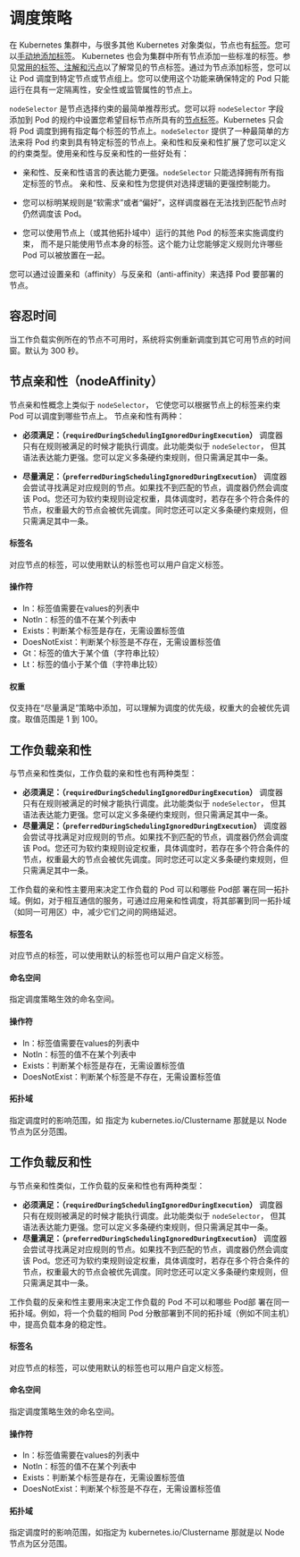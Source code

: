 # 调度策略

在 Kubernetes 集群中，与很多其他 Kubernetes 对象类似，节点也有[标签](https://kubernetes.io/zh-cn/docs/concepts/overview/working-with-objects/labels/)。您可以[手动地添加标签](https://kubernetes.io/zh-cn/docs/tasks/configure-pod-container/assign-pods-nodes/#add-a-label-to-a-node)。 Kubernetes 也会为集群中所有节点添加一些标准的标签。参见[常用的标签、注解和污点](https://kubernetes.io/zh-cn/docs/reference/labels-annotations-taints/)以了解常见的节点标签。通过为节点添加标签，您可以让 Pod 调度到特定节点或节点组上。您可以使用这个功能来确保特定的 Pod 只能运行在具有一定隔离性，安全性或监管属性的节点上。

`nodeSelector` 是节点选择约束的最简单推荐形式。您可以将 `nodeSelector` 字段添加到 Pod 的规约中设置您希望目标节点所具有的[节点标签](https://kubernetes.io/zh-cn/docs/concepts/scheduling-eviction/assign-pod-node/#built-in-node-labels)。Kubernetes 只会将 Pod 调度到拥有指定每个标签的节点上。`nodeSelector` 提供了一种最简单的方法来将 Pod 约束到具有特定标签的节点上。亲和性和反亲和性扩展了您可以定义的约束类型。使用亲和性与反亲和性的一些好处有：

- 亲和性、反亲和性语言的表达能力更强。`nodeSelector` 只能选择拥有所有指定标签的节点。 亲和性、反亲和性为您提供对选择逻辑的更强控制能力。

- 您可以标明某规则是“软需求”或者“偏好”，这样调度器在无法找到匹配节点时仍然调度该 Pod。

- 您可以使用节点上（或其他拓扑域中）运行的其他 Pod 的标签来实施调度约束， 而不是只能使用节点本身的标签。这个能力让您能够定义规则允许哪些 Pod 可以被放置在一起。

您可以通过设置亲和（affinity）与反亲和（anti-affinity）来选择 Pod 要部署的节点。

## 容忍时间

当工作负载实例所在的节点不可用时，系统将实例重新调度到其它可用节点的时间窗。默认为 300 秒。

## 节点亲和性（nodeAffinity）

节点亲和性概念上类似于 `nodeSelector`， 它使您可以根据节点上的标签来约束 Pod 可以调度到哪些节点上。 节点亲和性有两种：

- **必须满足：（`requiredDuringSchedulingIgnoredDuringExecution`）** 调度器只有在规则被满足的时候才能执行调度。此功能类似于 `nodeSelector`， 但其语法表达能力更强。您可以定义多条硬约束规则，但只需满足其中一条。

- **尽量满足：（`preferredDuringSchedulingIgnoredDuringExecution`）** 调度器会尝试寻找满足对应规则的节点。如果找不到匹配的节点，调度器仍然会调度该 Pod。您还可为软约束规则设定权重，具体调度时，若存在多个符合条件的节点，权重最大的节点会被优先调度。同时您还可以定义多条硬约束规则，但只需满足其中一条。

#### 标签名

对应节点的标签，可以使用默认的标签也可以用户自定义标签。

#### 操作符

- In：标签值需要在values的列表中
- NotIn：标签的值不在某个列表中
- Exists：判断某个标签是存在，无需设置标签值
- DoesNotExist：判断某个标签是不存在，无需设置标签值
- Gt：标签的值大于某个值（字符串比较）
- Lt：标签的值小于某个值（字符串比较）

#### 权重

仅支持在“尽量满足”策略中添加，可以理解为调度的优先级，权重大的会被优先调度。取值范围是 1 到 100。 

## 工作负载亲和性

与节点亲和性类似，工作负载的亲和性也有两种类型：

- **必须满足：（`requiredDuringSchedulingIgnoredDuringExecution`）** 调度器只有在规则被满足的时候才能执行调度。此功能类似于 `nodeSelector`， 但其语法表达能力更强。您可以定义多条硬约束规则，但只需满足其中一条。
- **尽量满足：（`preferredDuringSchedulingIgnoredDuringExecution`）** 调度器会尝试寻找满足对应规则的节点。如果找不到匹配的节点，调度器仍然会调度该 Pod。您还可为软约束规则设定权重，具体调度时，若存在多个符合条件的节点，权重最大的节点会被优先调度。同时您还可以定义多条硬约束规则，但只需满足其中一条。

工作负载的亲和性主要用来决定工作负载的 Pod 可以和哪些 Pod部 署在同一拓扑域。例如，对于相互通信的服务，可通过应用亲和性调度，将其部署到同一拓扑域（如同一可用区）中，减少它们之间的网络延迟。

#### 标签名

对应节点的标签，可以使用默认的标签也可以用户自定义标签。

#### 命名空间

指定调度策略生效的命名空间。

#### 操作符

- In：标签值需要在values的列表中
- NotIn：标签的值不在某个列表中
- Exists：判断某个标签是存在，无需设置标签值
- DoesNotExist：判断某个标签是不存在，无需设置标签值

#### 拓扑域

指定调度时的影响范围，如 指定为 kubernetes.io/Clustername 那就是以 Node 节点为区分范围。

## 工作负载反和性

与节点亲和性类似，工作负载的反亲和性也有两种类型：

- **必须满足：（`requiredDuringSchedulingIgnoredDuringExecution`）** 调度器只有在规则被满足的时候才能执行调度。此功能类似于 `nodeSelector`， 但其语法表达能力更强。您可以定义多条硬约束规则，但只需满足其中一条。
- **尽量满足：（`preferredDuringSchedulingIgnoredDuringExecution`）** 调度器会尝试寻找满足对应规则的节点。如果找不到匹配的节点，调度器仍然会调度该 Pod。您还可为软约束规则设定权重，具体调度时，若存在多个符合条件的节点，权重最大的节点会被优先调度。同时您还可以定义多条硬约束规则，但只需满足其中一条。

工作负载的反亲和性主要用来决定工作负载的 Pod 不可以和哪些 Pod部 署在同一拓扑域。例如，将一个负载的相同 Pod 分散部署到不同的拓扑域（例如不同主机）中，提高负载本身的稳定性。

#### 标签名

对应节点的标签，可以使用默认的标签也可以用户自定义标签。

#### 命名空间

指定调度策略生效的命名空间。

#### 操作符

- In：标签值需要在values的列表中
- NotIn：标签的值不在某个列表中
- Exists：判断某个标签是存在，无需设置标签值
- DoesNotExist：判断某个标签是不存在，无需设置标签值

#### 拓扑域

指定调度时的影响范围，如指定为 kubernetes.io/Clustername 那就是以 Node 节点为区分范围。
